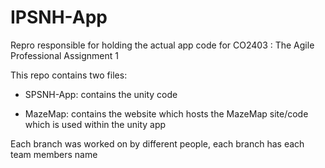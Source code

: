 # IPSNH-App
Repro responsible for holding the actual app code for CO2403 : The Agile Professional Assignment 1

This repo contains two files:

- SPSNH-App: contains the unity code

- MazeMap: contains the website which hosts the MazeMap site/code which is used within the unity app

Each branch was worked on by different people, each branch has each team members name
